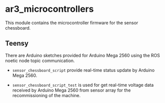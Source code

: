 # ar3_microcontrollers
This module contains the microcontroller firmware for the sensor chessboard. 

## Teensy
There are Arduino sketches provided for Arduino Mega 2560 using the ROS noetic node topic communication.

* `sensor_chessboard_script` provide real-time status update by Arduino Mega 2560.

* `sensor_chessboard_script_test` is used for get real-time voltage data received by Arduino Mega 2560 from sensor array for the recommissioning of the machine.

